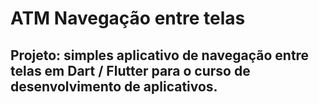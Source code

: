 # ATM Navegação entre telas

## Projeto: simples aplicativo de navegação entre telas em Dart / Flutter para o curso de desenvolvimento de aplicativos.

